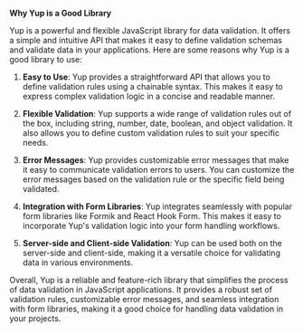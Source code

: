 **Why Yup is a Good Library**

Yup is a powerful and flexible JavaScript library for data validation. It offers a simple and intuitive API that makes it easy to define validation schemas and validate data in your applications. Here are some reasons why Yup is a good library to use:

1. **Easy to Use**: Yup provides a straightforward API that allows you to define validation rules using a chainable syntax. This makes it easy to express complex validation logic in a concise and readable manner.

2. **Flexible Validation**: Yup supports a wide range of validation rules out of the box, including string, number, date, boolean, and object validation. It also allows you to define custom validation rules to suit your specific needs.

3. **Error Messages**: Yup provides customizable error messages that make it easy to communicate validation errors to users. You can customize the error messages based on the validation rule or the specific field being validated.

4. **Integration with Form Libraries**: Yup integrates seamlessly with popular form libraries like Formik and React Hook Form. This makes it easy to incorporate Yup's validation logic into your form handling workflows.

5. **Server-side and Client-side Validation**: Yup can be used both on the server-side and client-side, making it a versatile choice for validating data in various environments.

Overall, Yup is a reliable and feature-rich library that simplifies the process of data validation in JavaScript applications. It provides a robust set of validation rules, customizable error messages, and seamless integration with form libraries, making it a good choice for handling data validation in your projects.
